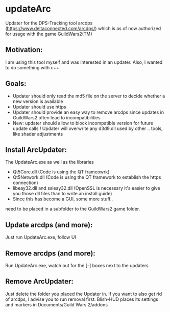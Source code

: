 # updateArc  
Updater for the DPS-Tracking tool arcdps (https://www.deltaconnected.com/arcdps/) which is as of now authorized for usage with the game GuildWars2(TM)

## Motivation:  
I am using this tool myself and was interested in an updater. Also, I wanted to do something with c++. 
  
## Goals:  
* Updater should only read the md5 file on the server to decide whether a new version is available
* Updater should use https
* Updater should provide an easy way to remove arcdps since updates in GuildWars2 often lead to incompatibilities
* New: updater should allow to block incompatible version for future update calls
! Updater will overwrite any d3d9.dll used by other .. tools, like shader adjustments

## Install ArcUpdater:  
The UpdateArc.exe as well as the libraries
* Qt5Core.dll (Code is using the QT frameowrk)
* Qt5Network.dll (Code is using the QT framework to establish the https connection)
* libeay32.dll and ssleay32.dll (OpenSSL is necessary it's easier to give you those dll files than to write an install guide)  
* Since this has become a GUI, some more stuff..

need to be placed in a subfolder to the GuildWars2 game folder.

## Update arcdps (and more):  
Just run UpdateArc.exe, follow UI

## Remove arcdps (and more):  
Run UpdateArc.exe, watch out for the [-] boxes next to the updaters

## Remove ArcUpdater:  
Just delete the folder you placed the Updater in. If you want to also get rid of arcdps, I advise you to run removal first.
Blish-HUD places its settings and markers in Documents/Guild Wars 2/addons
